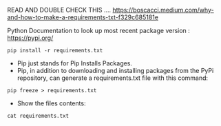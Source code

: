 
READ AND DOUBLE CHECK THIS .... 
 https://boscacci.medium.com/why-and-how-to-make-a-requirements-txt-f329c685181e


Python Documentation to look up most recent package version : https://pypi.org/

``` pip install -r requirements.txt ```

* Pip just stands for Pip Installs Packages.
* Pip, in addition to downloading and installing packages from the PyPi repository, can generate a requirements.txt file with this command:

``` pip freeze > requirements.txt ```

* Show the files contents:

``` cat requirements.txt ```

